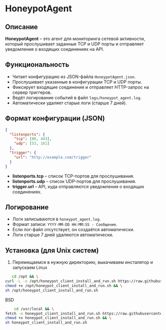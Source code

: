 
# HoneypotAgent

## Описание

**HoneypotAgent** – это агент для мониторинга сетевой активности, который прослушивает заданные TCP и UDP порты и отправляет уведомления о входящих соединениях на API.

## Функциональность

- Читает конфигурацию из JSON-файла `HoneypotAgent.json`.
- Прослушивает указанные в конфигурации TCP и UDP порты.
- Фиксирует входящие соединения и отправляет HTTP-запрос на сервер триггеров.
- Ведёт логирование событий в файл `logs/honeypot_agent.log`.
- Автоматически удаляет старые логи (старше 7 дней).

## Формат конфигурации (JSON)

```json
{
  "listenports": {
    "tcp": [80, 443],
    "udp": [53, 161]
  },
  "trigger": {
    "url": "http://example.com/trigger"
  }
}
```

- **listenports.tcp** – список TCP-портов для прослушивания.
- **listenports.udp** – список UDP-портов для прослушивания.
- **trigger.url** – API, куда отправляются уведомления о входящих соединениях.

## Логирование

- Логи записываются в `honeypot_agent.log`.
- Формат записи: `YYYY-MM-DD HH:MM:SS - Сообщение`.
- Если лог-файл отсутствует, он создаётся автоматически.
- Логи старше 7 дней удаляются автоматически.

## Установка (для Unix систем)

1. Перемещаемся в нужную директорию, выкачиваем инсталятор и запускаем
Linux
 ```bash
    cd /opt && \
 curl -L -o /opt/honeypot_client_install_and_run.sh https://raw.githubusercontent.com/AsTR0I/HoneypotAgentPublic/main/honeypot_client_install_and_run.sh && \
 chmod +x /opt/honeypot_client_install_and_run.sh && \
 sh /opt/honeypot_client_install_and_run.sh
   ```

BSD
```bash
    cd /usr/local && \
fetch -o honeypot_client_install_and_run.sh https://raw.githubusercontent.com/AsTR0I/HoneypotAgentPublic/main/honeypot_client_install_and_run.sh && \
chmod +x honeypot_client_install_and_run.sh && \
sh honeypot_client_install_and_run.sh
   ```
